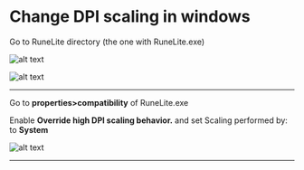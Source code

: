 

# Change DPI scaling in windows

Go to RuneLite directory (the one with RuneLite.exe)

![alt text](https://i.imgur.com/6SYYz6p.png "Go to shortcut directory")

![alt text](https://i.imgur.com/2So3HHQ.png "Go to RuneLite directory")

***

Go to **properties>compatibility** of RuneLite.exe

Enable **Override high DPI scaling behavior.** and set Scaling performed by: to **System**

![alt text](https://i.imgur.com/x6vzJo6.png "enable DPI scaling")

***



